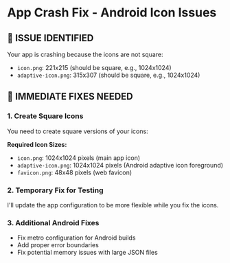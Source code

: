 # App Crash Fix - Android Icon Issues

## 🚨 **ISSUE IDENTIFIED**
Your app is crashing because the icons are not square:
- `icon.png`: 221x215 (should be square, e.g., 1024x1024)
- `adaptive-icon.png`: 315x307 (should be square, e.g., 1024x1024)

## 🔧 **IMMEDIATE FIXES NEEDED**

### 1. **Create Square Icons**
You need to create square versions of your icons:

**Required Icon Sizes:**
- `icon.png`: 1024x1024 pixels (main app icon)
- `adaptive-icon.png`: 1024x1024 pixels (Android adaptive icon foreground)
- `favicon.png`: 48x48 pixels (web favicon)

### 2. **Temporary Fix for Testing**
I'll update the app configuration to be more flexible while you fix the icons.

### 3. **Additional Android Fixes**
- Fix metro configuration for Android builds
- Add proper error boundaries
- Fix potential memory issues with large JSON files
